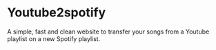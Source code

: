 # Youtube2spotify

A simple, fast and clean website to transfer your songs from a Youtube playlist on a new Spotify playlist.
